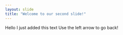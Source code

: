 ```yaml
---
layout: slide
title: "Welcome to our second slide!"
---
```

Hello I just added this text
Use the left arrow to go back!
